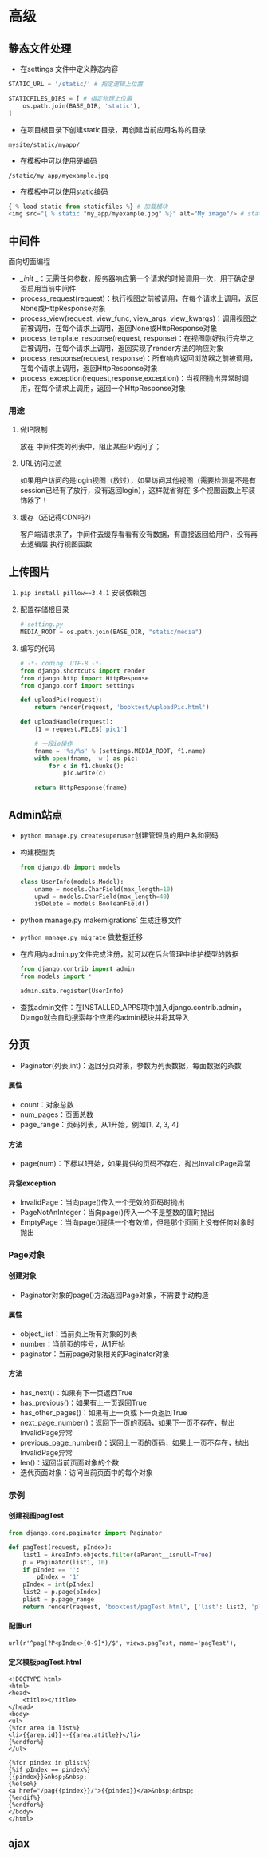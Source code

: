 # 高级

## 静态文件处理

- 在settings 文件中定义静态内容

```python
STATIC_URL = '/static/' # 指定逻辑上位置

STATICFILES_DIRS = [ # 指定物理上位置
    os.path.join(BASE_DIR, 'static'),
]
```

- 在项目根目录下创建static目录，再创建当前应用名称的目录

```
mysite/static/myapp/
```

- 在模板中可以使用硬编码

```
/static/my_app/myexample.jpg
```

- 在模板中可以使用static编码

```python
{ % load static from staticfiles %} # 加载模块
<img src="{ % static "my_app/myexample.jpg" %}" alt="My image"/> # static 是固定的
```

## 中间件

面向切面编程

- *_init* _：无需任何参数，服务器响应第一个请求的时候调用一次，用于确定是否启用当前中间件
- process_request(request)：执行视图之前被调用，在每个请求上调用，返回None或HttpResponse对象
- process_view(request, view_func, view_args, view_kwargs)：调用视图之前被调用，在每个请求上调用，返回None或HttpResponse对象
- process_template_response(request, response)：在视图刚好执行完毕之后被调用，在每个请求上调用，返回实现了render方法的响应对象
- process_response(request, response)：所有响应返回浏览器之前被调用，在每个请求上调用，返回HttpResponse对象
- process_exception(request,response,exception)：当视图抛出异常时调用，在每个请求上调用，返回一个HttpResponse对象

### 用途

1. 做IP限制

   放在 中间件类的列表中，阻止某些IP访问了；

2. URL访问过滤

   如果用户访问的是login视图（放过），如果访问其他视图（需要检测是不是有session已经有了放行，没有返回login），这样就省得在 多个视图函数上写装饰器了！

3. 缓存（还记得CDN吗?）

   客户端请求来了，中间件去缓存看看有没有数据，有直接返回给用户，没有再去逻辑层 执行视图函数

## 上传图片

1. `pip install pillow==3.4.1` 安装依赖包

2. 配置存储根目录

   ```python
   # setting.py
   MEDIA_ROOT = os.path.join(BASE_DIR, "static/media")
   ```

3. 编写的代码

   ```python
   # -*- coding: UTF-8 -*-
   from django.shortcuts import render
   from django.http import HttpResponse
   from django.conf import settings

   def uploadPic(request):
       return render(request, 'booktest/uploadPic.html')

   def uploadHandle(request):
       f1 = request.FILES['pic1']

       # 一段io操作
       fname = '%s/%s' % (settings.MEDIA_ROOT, f1.name)
       with open(fname, 'w') as pic:
           for c in f1.chunks():
               pic.write(c)

       return HttpResponse(fname)
   ```

## Admin站点

- `python manage.py createsuperuser`创建管理员的用户名和密码

- 构建模型类

  ```python
  from django.db import models

  class UserInfo(models.Model):
      uname = models.CharField(max_length=10)
      upwd = models.CharField(max_length=40)
      isDelete = models.BooleanField()
  ```

- python manage.py makemigrations` 生成迁移文件

- `python manage.py migrate` 做数据迁移

- 在应用内admin.py文件完成注册，就可以在后台管理中维护模型的数据

  ````python
  from django.contrib import admin
  from models import *

  admin.site.register(UserInfo)
  ````

- 查找admin文件：在INSTALLED_APPS项中加入django.contrib.admin，Django就会自动搜索每个应用的admin模块并将其导入

## 分页

- Paginator(列表,int)：返回分页对象，参数为列表数据，每面数据的条数

#### 属性

- count：对象总数
- num_pages：页面总数
- page_range：页码列表，从1开始，例如[1, 2, 3, 4]

#### 方法

- page(num)：下标以1开始，如果提供的页码不存在，抛出InvalidPage异常

#### 异常exception

- InvalidPage：当向page()传入一个无效的页码时抛出
- PageNotAnInteger：当向page()传入一个不是整数的值时抛出
- EmptyPage：当向page()提供一个有效值，但是那个页面上没有任何对象时抛出

### Page对象

#### 创建对象

- Paginator对象的page()方法返回Page对象，不需要手动构造

#### 属性

- object_list：当前页上所有对象的列表
- number：当前页的序号，从1开始
- paginator：当前page对象相关的Paginator对象

#### 方法

- has_next()：如果有下一页返回True
- has_previous()：如果有上一页返回True
- has_other_pages()：如果有上一页或下一页返回True
- next_page_number()：返回下一页的页码，如果下一页不存在，抛出InvalidPage异常
- previous_page_number()：返回上一页的页码，如果上一页不存在，抛出InvalidPage异常
- len()：返回当前页面对象的个数
- 迭代页面对象：访问当前页面中的每个对象

### 示例

#### 创建视图pagTest

```python
from django.core.paginator import Paginator

def pagTest(request, pIndex):
    list1 = AreaInfo.objects.filter(aParent__isnull=True)
    p = Paginator(list1, 10)
    if pIndex == '':
        pIndex = '1'
    pIndex = int(pIndex)
    list2 = p.page(pIndex)
    plist = p.page_range
    return render(request, 'booktest/pagTest.html', {'list': list2, 'plist': plist, 'pIndex': pIndex})
```

#### 配置url

```
url(r'^pag(?P<pIndex>[0-9]*)/$', views.pagTest, name='pagTest'),
```

#### 定义模板pagTest.html

```
<!DOCTYPE html>
<html>
<head>
    <title></title>
</head>
<body>
<ul>
{%for area in list%}
<li>{{area.id}}--{{area.atitle}}</li>
{%endfor%}
</ul>

{%for pindex in plist%}
{%if pIndex == pindex%}
{{pindex}}&nbsp;&nbsp;
{%else%}
<a href="/pag{{pindex}}/">{{pindex}}</a>&nbsp;&nbsp;
{%endif%}
{%endfor%}
</body>
</html>
```

## ajax



